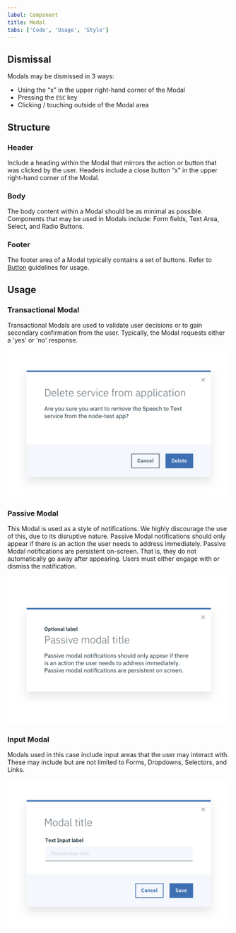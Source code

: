```yaml
---
label: Component
title: Modal
tabs: ['Code', 'Usage', 'Style']
---
```


## Dismissal

Modals may be dismissed in 3 ways:

- Using the “x” in the upper right-hand corner of the Modal
- Pressing the `ESC` key
- Clicking / touching outside of the Modal area

## Structure

### Header

Include a heading within the Modal that mirrors the action or button that was clicked by the user. Headers include a close button “x” in the upper right-hand corner of the Modal.

### Body

The body content within a Modal should be as minimal as possible. Components that may be used in Modals include: Form fields, Text Area, Select, and Radio Buttons.

### Footer

The footer area of a Modal typically contains a set of buttons. Refer to [Button](/components/button) guidelines for usage.

## Usage

### Transactional Modal

Transactional Modals are used to validate user decisions or to gain secondary confirmation from the user. Typically, the Modal requests either a 'yes' or 'no' response.

![transactional modal](images/modal-usage-1.png)

### Passive Modal

This Modal is used as a style of notifications. We highly discourage the use of this, due to its disruptive nature. Passive Modal notifications should only appear if there is an action the user needs to address immediately. Passive Modal notifications are persistent on-screen. That is, they do not automatically go away after appearing. Users must either engage with or dismiss the notification.

![Passive modal](images/modal-usage-3.png)

### Input Modal

Modals used in this case include input areas that the user may interact with. These may include but are not limited to Forms, Dropdowns, Selectors, and Links.

![input modal](images/modal-usage-2.png)
